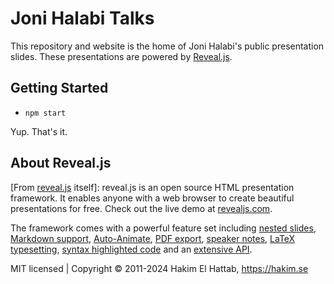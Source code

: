 # Joni Halabi Talks

This repository and website is the home of Joni Halabi's public presentation slides. These presentations are powered by [Reveal.js](https://revealjs.com).


## Getting Started

* `npm start`

Yup. That's it.


## About Reveal.js

[From [reveal.js](https://revealjs.com) itself]: reveal.js is an open source HTML presentation framework. It enables anyone with a web browser to create beautiful presentations for free. Check out the live demo at [revealjs.com](https://revealjs.com/).

The framework comes with a powerful feature set including [nested slides](https://revealjs.com/vertical-slides/), [Markdown support](https://revealjs.com/markdown/), [Auto-Animate](https://revealjs.com/auto-animate/), [PDF export](https://revealjs.com/pdf-export/), [speaker notes](https://revealjs.com/speaker-view/), [LaTeX typesetting](https://revealjs.com/math/), [syntax highlighted code](https://revealjs.com/code/) and an [extensive API](https://revealjs.com/api/).

MIT licensed | Copyright © 2011-2024 Hakim El Hattab, https://hakim.se
